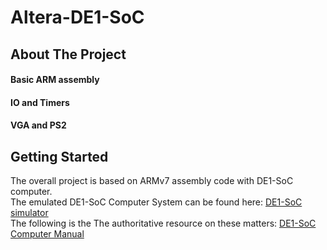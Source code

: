 # Altera-DE1-SoC

<!-- ABOUT THE PROJECT -->
## About The Project

#### Basic ARM assembly
#### IO and Timers
#### VGA and PS2

<!-- GETTING STARTED -->
## Getting Started
The overall project is based on ARMv7 assembly code with DE1-SoC computer. <br>
The emulated DE1-SoC Computer System can be found here: [DE1-SoC simulator](http://ecse324.ece.mcgill.ca/simulator/?sys=arm-de1soc) <br>
The following is the The authoritative resource on these matters: [DE1-SoC Computer Manual](DE1-SoC_Computer_ARM.pdf)





